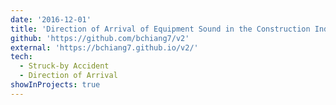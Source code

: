 ```yaml
---
date: '2016-12-01'
title: 'Direction of Arrival of Equipment Sound in the Construction Industry'
github: 'https://github.com/bchiang7/v2'
external: 'https://bchiang7.github.io/v2/'
tech:
  - Struck-by Accident
  - Direction of Arrival
showInProjects: true
---
```


<!-- Second iteration of my personal website. Designed and developed with a conscious effort to avoid using any superfluous frameworks like Bootstrap. -->
